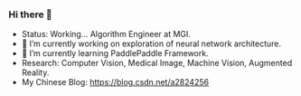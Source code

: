 ### Hi there 👋

- Status: Working... Algorithm Engineer at MGI.
- 🔭 I’m currently working on exploration of neural network architecture.
- 🌱 I’m currently learning PaddlePaddle Framework.
- Research: Computer Vision, Medical Image, Machine Vision, Augmented Reality.
- My Chinese Blog: https://blog.csdn.net/a2824256
